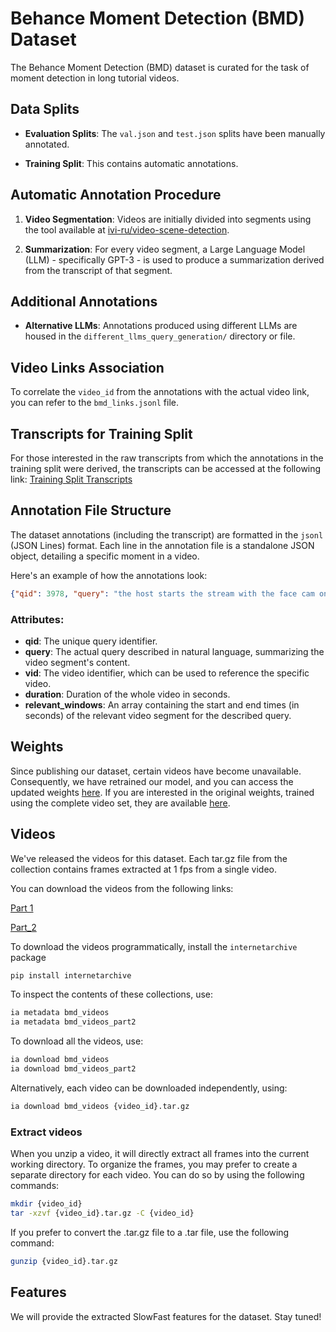 # Behance Moment Detection (BMD) Dataset

The Behance Moment Detection (BMD) dataset is curated for the task of moment detection in long tutorial videos.

## Data Splits

- **Evaluation Splits**: The `val.json` and `test.json` splits have been manually annotated.
  
- **Training Split**: This contains automatic annotations.

## Automatic Annotation Procedure

1. **Video Segmentation**: Videos are initially divided into segments using the tool available at [ivi-ru/video-scene-detection](https://github.com/ivi-ru/video-scene-detection).
   
2. **Summarization**: For every video segment, a Large Language Model (LLM) - specifically GPT-3 - is used to produce a summarization derived from the transcript of that segment.

## Additional Annotations

- **Alternative LLMs**: Annotations produced using different LLMs are housed in the `different_llms_query_generation/` directory or file.

## Video Links Association

To correlate the `video_id` from the annotations with the actual video link, you can refer to the `bmd_links.jsonl` file.

## Transcripts for Training Split

For those interested in the raw transcripts from which the annotations in the training split were derived, the transcripts can be accessed at the following link:
[Training Split Transcripts](https://archive.org/download/bmd_weights/transcripts_bmd.jsonl)

## Annotation File Structure

The dataset annotations (including the transcript) are formatted in the `jsonl` (JSON Lines) format. Each line in the annotation file is a standalone JSON object, detailing a specific moment in a video.

Here's an example of how the annotations look:

```json
{"qid": 3978, "query": "the host starts the stream with the face cam on and greets the viewers. and talks about the random topics and shares the screen with a car image on the canvas. and sets off to get started with the sketch.", "vid": "06175b95-ae49-4ae8-9b6e-532d2e2f8789", "relevant_windows": [[0, 657]]}
```

### Attributes:

- **qid**: The unique query identifier.
- **query**: The actual query described in natural language, summarizing the video segment's content.
- **vid**: The video identifier, which can be used to reference the specific video.
- **duration**: Duration of the whole video in seconds.
- **relevant_windows**: An array containing the start and end times (in seconds) of the relevant video segment for the described query.

## Weights

Since publishing our dataset, certain videos have become unavailable. Consequently, we have retrained our model, and you can access the updated weights [here](https://archive.org/download/bmd_weights/bmd_recent.tar.gz). If you are interested in the original weights, trained using the complete video set, they are available [here](https://archive.org/download/bmd_weights/weights_original.tar.gz).

## Videos

We've released the videos for this dataset. Each tar.gz file from the collection contains frames extracted at 1 fps from a single video.

You can download the videos from the following links: 

[Part 1](https://archive.org/details/bmd_videos)

[Part_2](https://archive.org/details/bmd_videos_part2)

To download the videos programmatically, install the ```internetarchive``` package

```bash
pip install internetarchive
```

To inspect the contents of these collections, use:

```bash
ia metadata bmd_videos
ia metadata bmd_videos_part2
```

To download all the videos, use:

```bash
ia download bmd_videos
ia download bmd_videos_part2
```

Alternatively, each video can be downloaded independently, using:

```bash
ia download bmd_videos {video_id}.tar.gz
```

### Extract videos
When you unzip a video, it will directly extract all frames into the current working directory. To organize the frames, you may prefer to create a separate directory for each video. You can do so by using the following commands:
```bash
mkdir {video_id}
tar -xzvf {video_id}.tar.gz -C {video_id}
```

If you prefer to convert the .tar.gz file to a .tar file, use the following command:

```bash
gunzip {video_id}.tar.gz
```

## Features

We will provide the extracted SlowFast features for the dataset. Stay tuned!


